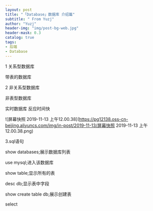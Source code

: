 ```yaml
---
layout: post
title: "「Database」数据库 介绍篇"
subtitle: " From Yuzj"
author: "Yuzj"
header-img: "img/post-bg-web.jpg"
header-mask: 0.3
catalog: true
tags:
- 后端
- Database
---
```


1 关系型数据库

带表的数据库

2 非关系型数据库

非表型数据库

实时数据库 反应时间快

![屏幕快照 2019-11-13 上午12.00.38](https://pg12138.oss-cn-beijing.aliyuncs.com/img/in-post/2019-11-13/屏幕快照 2019-11-13 上午12.00.38.png)

3.sql语句

show databases;展示数据库列表

use mysql;进入该数据库

show table;显示所有的表

desc db;显示表中字段

show create table db;展示创建表

select